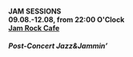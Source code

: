 #### **JAM SESSIONS**<br>09.08.-12.08, from 22:00 O'Clock<br>[Jam Rock Cafe](#locations)
##### Post-Concert Jazz&Jammin’